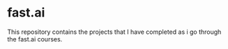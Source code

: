 # fast.ai
This repository contains the projects that I have completed as i go through the fast.ai courses.
